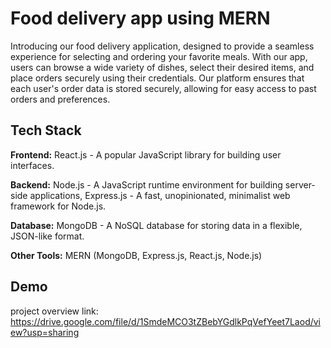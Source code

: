 
# Food delivery app using MERN

Introducing our food delivery application, designed to provide a seamless experience for selecting and ordering your favorite meals. With our app, users can browse a wide variety of dishes, select their desired items, and place orders securely using their credentials. Our platform ensures that each user's order data is stored securely, allowing for easy access to past orders and preferences. 


## Tech Stack
**Frontend:** React.js - A popular JavaScript library for building user interfaces.

**Backend:** Node.js - A JavaScript runtime environment for building server-side applications, Express.js - A fast, unopinionated, minimalist web framework for Node.js.

**Database:** MongoDB - A NoSQL database for storing data in a flexible, JSON-like format.

**Other Tools:** MERN (MongoDB, Express.js, React.js, Node.js) 


## Demo

project overview link: https://drive.google.com/file/d/1SmdeMCO3tZBebYGdlkPqVefYeet7Laod/view?usp=sharing

